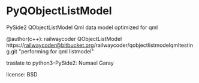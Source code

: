 # PyQObjectListModel
PySide2 QObjectListModel Qml
data model optimized for qml

@author(c++): railwaycoder QObjectListModel https://railwaycoder@bitbucket.org/railwaycoder/qobjectlistmodelqmltesting.git
"performing for qml listmodel"

traslate to python3-PySide2: Numael Garay

license: BSD

